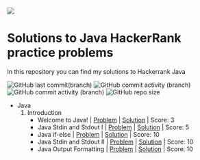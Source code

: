 <h1 aling="center"><a href="https://www.hackerrank.com/valenprofitos201"><img src="https://i0.wp.com/gradsingames.com/wp-content/uploads/2016/05/856771_668224053197841_1943699009_o.png"></a></h1>

# Solutions to Java HackerRank practice problems

In this repository you can find my solutions to Hackerrank Java

![GitHub last commit(branch)](https://img.shields.io/github/last-commit/ValenProfitos/JavaHackerRank/main)
![GitHub commit activity (branch)](https://img.shields.io/github/commit-activity/m/ValenProfitos/JavaHackerRank)
![GitHub commit activity (branch)](https://img.shields.io/github/commit-activity/y/ValenProfitos/JavaHackerRank)
![GitHub repo size](https://img.shields.io/github/repo-size/ValenProfitos/JavaHackerRank)

- Java
    01. Introduction
        - Welcome to Java! | [Problem](https://www.hackerrank.com/challenges/welcome-to-java/problem?isFullScreen=true) | [Solution](https://github.com/ValenProfitos/JavaHackerRank/tree/main/01.%20Introduction/001.%20Welcome%20to%20Java) | Score: 3
        - Java Stdin and Stdout I | [Problem](https://www.hackerrank.com/challenges/java-stdin-and-stdout-1/problem?isFullScreen=false) | [Solution](https://github.com/ValenProfitos/JavaHackerRank/tree/main/01.%20Introduction/002.Java%20Stdin%20and%20Stdout%20i) | Score: 5
        - Java if-else | [Problem](https://www.hackerrank.com/challenges/java-if-else/problem?isFullScreen=false) | [Solution](https://github.com/ValenProfitos/JavaHackerRank/tree/main/01.%20Introduction/003.%20Java%20if-else) | Score: 10
        - Java Stdin and Stdout II | [Problem](https://www.hackerrank.com/challenges/java-stdin-stdout/problem?isFullScreen=false) | [Solution](https://github.com/ValenProfitos/JavaHackerRank/tree/main/01.%20Introduction/004.%20Java%20Stdin%20and%20Stdout%20II) | Score: 10
        - Java Output Formatting | [Problem](https://www.hackerrank.com/challenges/java-output-formatting/problem?isFullScreen=false) | [Solution](https://github.com/ValenProfitos/JavaHackerRank/tree/main/01.%20Introduction/005.%20Java%20Output%20Formatting) | Score: 10
    <!-- 02. Strings
    03. BigNumbers
    04. Data Structures
    05. Object Oriented Programming
    06. Exceptions Handling
    07. Advanced -->

<!-- | [Problem]() | [Solution]() | Score: -->